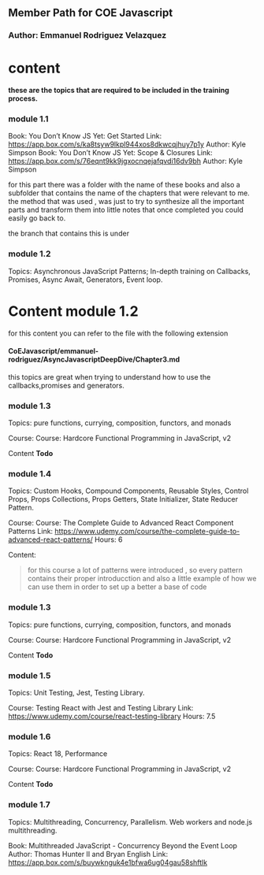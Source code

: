 ## Member Path for COE Javascript 
### **Author**: Emmanuel Rodriguez Velazquez

# **content**
#### these are the topics that are required to be included in the training process.



### **module 1.1**

Book: You Don’t Know JS Yet: Get Started Link: https://app.box.com/s/ka8tsyw9lkpl944xos8dkwcqjhuy7p1y Author: Kyle Simpson Book: You Don’t Know JS Yet: Scope & Closures Link: https://app.box.com/s/76eqnt9kk9jgxocnqejafqvdi16dv9bh Author: Kyle Simpson

for this part there was a folder with the name of these books and also a subfolder that contains the name of the chapters that were relevant to me.
the  method that was used , was just to try to synthesize all the important parts and transform them into little notes that once completed you could easily go back to.

the branch that contains this  is under


### **module 1.2**
Topics: Asynchronous JavaScript Patterns; In-depth training on Callbacks, Promises, Async Await, Generators, Event loop.
# Content module 1.2


for this content you can refer to the file with the following extension

#### **CoEJavascript/emmanuel-rodriguez/AsyncJavascriptDeepDive/Chapter3.md**
this topics are great when trying to understand how to use the callbacks,promises and generators.
### **module 1.3**
Topics: pure functions, currying, composition, functors, and monads

Course: Course: Hardcore Functional Programming in JavaScript, v2

Content **Todo**

### **module 1.4**
Topics: Custom Hooks, Compound Components, Reusable Styles, Control Props, Props Collections, Props Getters, State Initializer, State Reducer Pattern.

Course: Course: The Complete Guide to Advanced React Component Patterns Link: https://www.udemy.com/course/the-complete-guide-to-advanced-react-patterns/ Hours: 6

Content:
> for this course a lot of patterns were introduced , so every pattern contains their proper introducction and also a little example of how we can use them in order to set up a better a base of code

### **module 1.3**
Topics: pure functions, currying, composition, functors, and monads

Course: Course: Hardcore Functional Programming in JavaScript, v2

Content **Todo**

### **module 1.5**
Topics: Unit Testing, Jest, Testing Library.

Course: Testing React with Jest and Testing Library Link: https://www.udemy.com/course/react-testing-library Hours: 7.5

### **module 1.6**
Topics: React 18, Performance

Course: Course: Hardcore Functional Programming in JavaScript, v2

Content **Todo**
### **module 1.7**
Topics: Multithreading, Concurrency, Parallelism. Web workers and node.js multithreading.

Book: Multithreaded JavaScript - Concurrency Beyond the Event Loop Author: Thomas Hunter II and Bryan English Link: https://app.box.com/s/buywknguk4e1bfwa6ug04gau58shftlk



